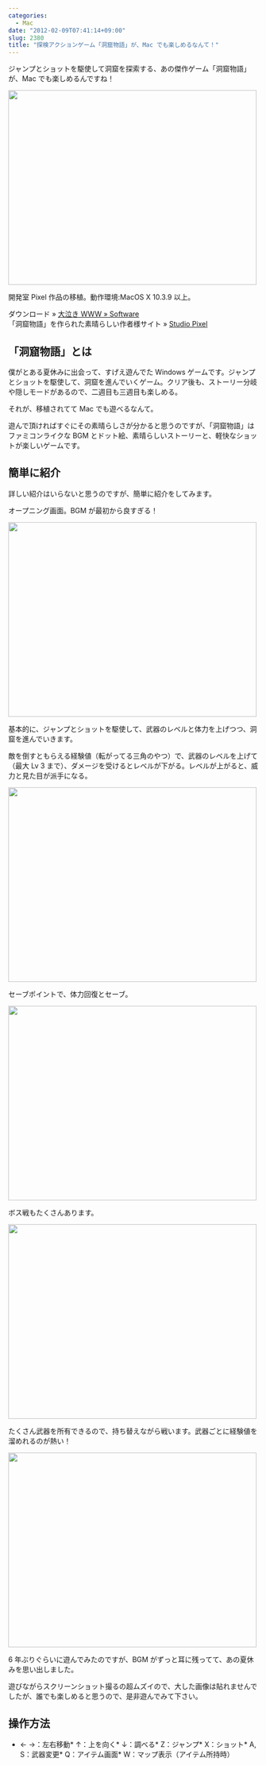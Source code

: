 ```yaml
---
categories:
  - Mac
date: "2012-02-09T07:41:14+09:00"
slug: 2380
title: "探検アクションゲーム「洞窟物語」が、Mac でも楽しめるなんて！"
---
```


ジャンプとショットを駆使して洞窟を探索する、あの傑作ゲーム「洞窟物語」が、Mac でも楽しめるんですね！

<img alt="" src="/images/2012/02/2380_1.png" width="500" height="392">

開発室 Pixel 作品の移植。動作環境:MacOS X 10.3.9 以上。

ダウンロード » [大泣き WWW » Software](http://www.nakiwo.com/blog/software)  
「洞窟物語」を作られた素晴らしい作者様サイト » [Studio Pixel](http://hp.vector.co.jp/authors/VA022293/)

## 「洞窟物語」とは

僕がとある夏休みに出会って、すげえ遊んでた Windows ゲームです。ジャンプとショットを駆使して、洞窟を進んでいくゲーム。クリア後も、ストーリー分岐や隠しモードがあるので、二週目も三週目も楽しめる。

それが、移植されてて Mac でも遊べるなんて。

遊んで頂ければすぐにその素晴らしさが分かると思うのですが、「洞窟物語」はファミコンライクな BGM とドット絵、素晴らしいストーリーと、軽快なショットが楽しいゲームです。

## 簡単に紹介

詳しい紹介はいらないと思うのですが、簡単に紹介をしてみます。

オープニング画面。BGM が最初から良すぎる！

<img alt="" src="/images/2012/02/2380_1.png" width="500" height="392">

基本的に、ジャンプとショットを駆使して、武器のレベルと体力を上げつつ、洞窟を進んでいきます。

敵を倒すともらえる経験値（転がってる三角のやつ）で、武器のレベルを上げて（最大 Lv 3 まで）、ダメージを受けるとレベルが下がる。レベルが上がると、威力と見た目が派手になる。

<img alt="" src="/images/2012/02/2380_3.png" width="500" height="392">

セーブポイントで、体力回復とセーブ。

<img alt="" src="/images/2012/02/2380_4.png" width="500" height="392">

ボス戦もたくさんあります。

<img alt="" src="/images/2012/02/2380_5.png" width="500" height="392">

たくさん武器を所有できるので、持ち替えながら戦います。武器ごとに経験値を溜めれるのが熱い！

<img alt="" src="/images/2012/02/2380_6.png" width="500" height="392">

6 年ぶりぐらいに遊んでみたのですが、BGM がずっと耳に残ってて、あの夏休みを思い出しました。

遊びながらスクリーンショット撮るの超ムズイので、大した画像は貼れませんでしたが、誰でも楽しめると思うので、是非遊んでみて下さい。

## 操作方法

- ← →：左右移動* ↑：上を向く* ↓：調べる* Z：ジャンプ* X：ショット* A, S：武器変更* Q：アイテム画面\* W：マップ表示（アイテム所持時）
